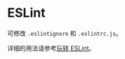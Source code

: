 # ESLint

可修改 `.eslintignore` 和 `.eslintrc.js`。

详细的用法请参考[玩转 ESLint](https://github.com/athm-fe/create-autofe-app/blob/master/doc/eslint-guide.md)。